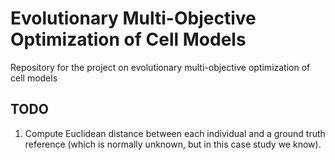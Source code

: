 # Evolutionary Multi-Objective Optimization of Cell Models
Repository for the project on evolutionary multi-objective optimization of cell models

## TODO
1. Compute Euclidean distance between each individual and a ground truth reference (which is normally unknown, but in this case study we know).